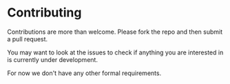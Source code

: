 # Contributing

Contributions are more than welcome. Please fork the repo and then submit a pull request.

You may want to look at the issues to check if anything you are interested in is currently under development.

For now we don't have any other formal requirements.
